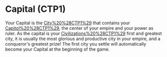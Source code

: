 # Capital (CTP1)

Your Capital is the [City%20%28CTP1%29](city) that contains your [Capitol%20%28CTP1%29](Capitol), the center of your empire and your power as ruler. As the capital is your [Civilizations%20%28CTP1%29](civilization's) first and greatest city, it is usually the most glorious and productive city in your empire, and a conqueror's greatest prize!
The first city you settle will automatically become your Capital at the beginning of the game.